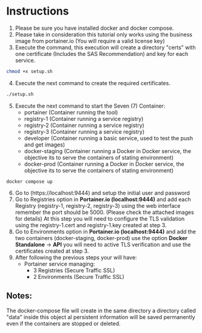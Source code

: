 # Instructions

1. Please be sure you have installed docker and docker compose.
2. Please take in consideration this tutorial only works using the business image from portainer.io (You will require a valid license key)
3. Execute the command, this execution will create a directory "certs" with one certificate (Includes the SAS Recommendation) and key for each service.
```sh
chmod +x setup.sh
```
4. Execute the next command to create the required certificates.
```sh
./setup.sh
```
5. Execute the next command to start the Seven (7) Container:
    - portainer (Container running the tool)
    - registry-1 (Container running a service registry)
    - registry-2 (Container running a service registry)
    - registry-3 (Container running a service registry)
    - developer (Container running a basic service, used to test the push and get images)
    - docker-staging (Container running a Docker in Docker service, the objective its to serve the containers of stating environment)
    - docker-prod (Container running a Docker in Docker service, the objective its to serve the containers of stating environment)
```docker
docker compose up
```
6. Go to (https://localhost:9444) and setup the initial user and password
7. Go to Registries option in **Portainer.io (localhost:9444)** and add each Registry (registry-1, registry-2, registry-3) using the web interface remember the port should be 5000. (Please check the attached images for details) At this step you will need to configure the TLS validation using the registry-1.cert and registry-1.key created at step 3.
8. Go to Environments option in **Portainer.io (localhost:9444)** and add the two containers (docker-staging, docker-prod) use the option **Docker Standalone** -> **API** you will need to active TLS verification and use the certificates created at step 3.
9. After following the previous steps your will have:
    - Portainer service managing:
        - 3 Registries (Secure Traffic SSL)
        - 2 Environments (Secure Traffic SSL)

## Notes:
The docker-compose file will create in the same directory a directory called "data" inside this object al persistent information will be saved permanently even if the containers are stopped or deleted.
